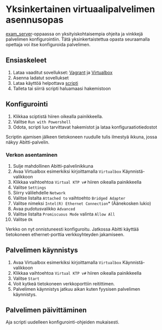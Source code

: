 # Yksinkertainen virtuaalipalvelimen asennusopas
[exam_server](https://github.com/xrtli/abitti-guide-virtualbox/blob/master/exam_server.md)-oppaassa on yksityiskohtaisempia ohjeita ja vinkkejä palvelimen konfigurointiin. Tätä yksinkertaistettua opasta seuraamalla opettaja voi itse konfiguroida palvelimen.

## Ensiaskeleet
1. Lataa vaaditut sovellukset: [Vagrant](https://releases.hashicorp.com/vagrant/2.0.4/vagrant_2.0.4_x86_64.msi) ja [Virtualbox](https://download.virtualbox.org/virtualbox/5.2.10/VirtualBox-5.2.10-122406-Win.exe)
2. Asenna ladatut sovellukset
3. Lataa käyttöä helpottava [scripti](https://github.com/xrtli/abitti-guide-virtualbox/releases/download/0.2.0/virtual_abitti.ps1)
4. Talleta tai siirrä scripti haluamaasi hakemistoon

## Konfigurointi
1. Klikkaa sciptistä hiiren oikealla painikkeella.
2. Valitse `Run with Powershell`
3. Odota, scripti luo tarvittavat hakemistot ja lataa konfiguraatiotiedostot

Scriptin ajamisen jälkeen tietokoneen ruudulle tulis ilmestyä ikkuna, jossa näkyy Abitti-palvelin.

### Verkon asentaminen
1. Sulje mahdollinen Abitti-palvelinikkuna
2. Avaa Virtualbox esimerkiksi kirjoittamalla `Virtualbox` Käynnistä-valikkoon
3. Klikkaa vaihtoehtoa `Virtual KTP v#` hiiren oikealla painikkeella
4. Valitse `Settings`
5. Siirry välilehdelle `Network`
6. Valitse listalta `Attached to` vaihtoehto `Bridged Adapter`
7. Valitse nimeksi `Intel(R) Ethernet Connection`* (Äänekosken lukio)
8. Avaa pudotusvalikko `Advanced`
9. Valitse listalta `Promiscuous Mode` valinta `Allow All`
10. Valitse `Ok`

Verkko on nyt onnistuneesti konfiguroitu. Jatkossa Abitti käyttää tietokoneen ethernet-porttia verkkoyhteyden jakamiseen.

## Palvelimen käynnistys
1. Avaa Virtualbox esimerkiksi kirjoittamalla `Virtualbox` Käynnistä-valikkoon
2. Klikkaa vaihtoehtoa `Virtual KTP v#` hiiren oikealla painikkeella
3. Valitse `Start`
4. Voit kytkeä tietokoneen verkkoporttiin reitittimen.
5. Palvelimen käynnistys jatkuu aikan kuten fyysisen palvelimen käynnistys.

## Palvelimen päivittäminen
Aja scripti uudelleen konfigurointi-ohjeiden mukaisesti.
